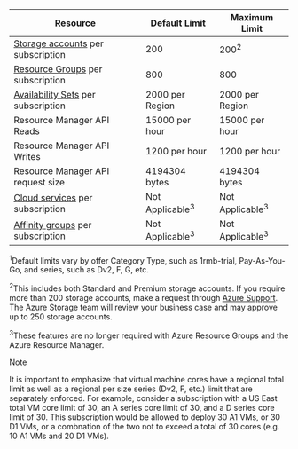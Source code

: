 | Resource | Default Limit | Maximum Limit |
| --- | --- | --- |
| [Storage accounts](../articles/storage/storage-create-storage-account.md) per subscription |200 |200<sup>2</sup> |
| [Resource Groups](../articles/azure-resource-manager/resource-group-overview.md) per subscription |800 |800 |
| [Availability Sets](../articles/virtual-machines/windows/manage-availability.md#configure-multiple-virtual-machines-in-an-availability-set-for-redundancy) per subscription |2000 per Region |2000 per Region |
| Resource Manager API Reads |15000 per hour |15000 per hour |
| Resource Manager API Writes |1200 per hour |1200 per hour |
| Resource Manager API request size |4194304 bytes |4194304 bytes |
| [Cloud services](../articles/cloud-services/cloud-services-choose-me.md) per subscription |Not Applicable<sup>3</sup> |Not Applicable<sup>3</sup> |
| [Affinity groups](../articles/virtual-network/virtual-networks-migrate-to-regional-vnet.md) per subscription |Not Applicable<sup>3</sup> |Not Applicable<sup>3</sup> |

<sup>1</sup>Default limits vary by offer Category Type, such as 1rmb-trial, Pay-As-You-Go, and series, such as Dv2, F, G, etc.

<sup>2</sup>This includes both Standard and Premium storage accounts. If you require more than 200 storage accounts, make a request through [Azure Support](/support/faq/). The Azure Storage team will review your business case and may approve up to 250 storage accounts.

<sup>3</sup>These features are no longer required with Azure Resource Groups and the Azure Resource Manager.

> [!NOTE]
> It is important to emphasize that virtual machine cores have a regional total limit as well as a regional per size series (Dv2, F, etc.) limit that are separately enforced.  For example, consider a subscription with a US East total VM core limit of 30, an A series core limit of 30, and a D series core limit of 30.  This subscription would be allowed to deploy 30 A1 VMs, or 30 D1 VMs, or a combnation of the two not to exceed a total of 30 cores (e.g. 10 A1 VMs and 20 D1 VMs).  
> <!-- -->
> 
> 



